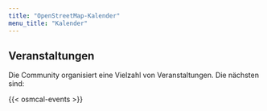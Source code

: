 ```yaml
---
title: "OpenStreetMap-Kalender"
menu_title: "Kalender"
---
```


## Veranstaltungen

Die Community organisiert eine Vielzahl von Veranstaltungen. Die
nächsten sind:

{{< osmcal-events >}}
